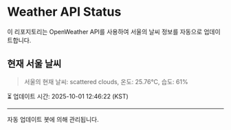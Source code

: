 
# Weather API Status

이 리포지토리는 OpenWeather API를 사용하여 서울의 날씨 정보를 자동으로 업데이트합니다.

## 현재 서울 날씨
> 서울의 현재 날씨: scattered clouds, 온도: 25.76°C, 습도: 61%

⏳ 업데이트 시간: 2025-10-01 12:46:22 (KST)

---
자동 업데이트 봇에 의해 관리됩니다.
